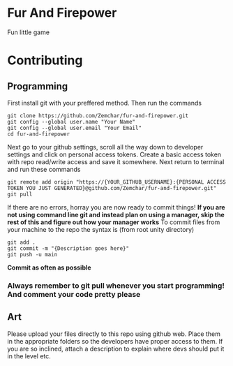 # Fur And Firepower
Fun little game
# Contributing
## Programming
First install git with your preffered method. Then run the commands
```
git clone https://github.com/Zemchar/fur-and-firepower.git
git config --global user.name "Your Name"
git config --global user.email "Your Email"
cd fur-and-firepower
```
Next go to your github settings, scroll all the way down to developer settings and click on personal access tokens.
Create a basic access token with repo read/write access and save it somewhere.
Next return to terminal and run these commands
```
git remote add origin "https://{YOUR_GITHUB_USERNAME}:{PERSONAL ACCESS TOKEN YOU JUST GENERATED}@github.com/Zemchar/fur-and-firepower.git"
git pull
```
If there are no errors, horray you are now ready to commit things!
**If you are not using command line git and instead plan on using a manager, skip the rest of this and figure out how your manager works**
To commit files from your machine to the repo the syntax is (from root unity directory)
```
git add .
git commit -m "{Description goes here}"
git push -u main
```
**Commit as often as possible**

### Always remember to git pull whenever you start programming! And comment your code pretty please

## Art
Please upload your files directly to this repo using github web. Place them in the appropriate folders so the developers have proper access to them.
If you are so inclined, attach a description to explain where devs should put it in the level etc. 
